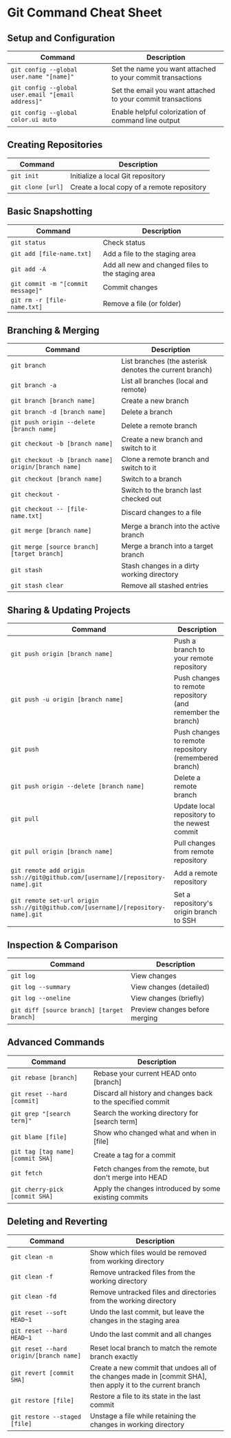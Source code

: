 # Git Command Cheat Sheet

## Setup and Configuration
| Command | Description |
|---------|-------------|
| `git config --global user.name "[name]"` | Set the name you want attached to your commit transactions |
| `git config --global user.email "[email address]"` | Set the email you want attached to your commit transactions |
| `git config --global color.ui auto` | Enable helpful colorization of command line output |

## Creating Repositories
| Command | Description |
|---------|-------------|
| `git init` | Initialize a local Git repository |
| `git clone [url]` | Create a local copy of a remote repository |

## Basic Snapshotting
| Command | Description |
|---------|-------------|
| `git status` | Check status |
| `git add [file-name.txt]` | Add a file to the staging area |
| `git add -A` | Add all new and changed files to the staging area |
| `git commit -m "[commit message]"` | Commit changes |
| `git rm -r [file-name.txt]` | Remove a file (or folder) |

## Branching & Merging
| Command | Description |
|---------|-------------|
| `git branch` | List branches (the asterisk denotes the current branch) |
| `git branch -a` | List all branches (local and remote) |
| `git branch [branch name]` | Create a new branch |
| `git branch -d [branch name]` | Delete a branch |
| `git push origin --delete [branch name]` | Delete a remote branch |
| `git checkout -b [branch name]` | Create a new branch and switch to it |
| `git checkout -b [branch name] origin/[branch name]` | Clone a remote branch and switch to it |
| `git checkout [branch name]` | Switch to a branch |
| `git checkout -` | Switch to the branch last checked out |
| `git checkout -- [file-name.txt]` | Discard changes to a file |
| `git merge [branch name]` | Merge a branch into the active branch |
| `git merge [source branch] [target branch]` | Merge a branch into a target branch |
| `git stash` | Stash changes in a dirty working directory |
| `git stash clear` | Remove all stashed entries |

## Sharing & Updating Projects
| Command | Description |
|---------|-------------|
| `git push origin [branch name]` | Push a branch to your remote repository |
| `git push -u origin [branch name]` | Push changes to remote repository (and remember the branch) |
| `git push` | Push changes to remote repository (remembered branch) |
| `git push origin --delete [branch name]` | Delete a remote branch |
| `git pull` | Update local repository to the newest commit |
| `git pull origin [branch name]` | Pull changes from remote repository |
| `git remote add origin ssh://git@github.com/[username]/[repository-name].git` | Add a remote repository |
| `git remote set-url origin ssh://git@github.com/[username]/[repository-name].git` | Set a repository's origin branch to SSH |

## Inspection & Comparison
| Command | Description |
|---------|-------------|
| `git log` | View changes |
| `git log --summary` | View changes (detailed) |
| `git log --oneline` | View changes (briefly) |
| `git diff [source branch] [target branch]` | Preview changes before merging |

## Advanced Commands
| Command | Description |
|---------|-------------|
| `git rebase [branch]` | Rebase your current HEAD onto [branch] |
| `git reset --hard [commit]` | Discard all history and changes back to the specified commit |
| `git grep "[search term]"` | Search the working directory for [search term] |
| `git blame [file]` | Show who changed what and when in [file] |
| `git tag [tag name] [commit SHA]` | Create a tag for a commit |
| `git fetch` | Fetch changes from the remote, but don't merge into HEAD |
| `git cherry-pick [commit SHA]` | Apply the changes introduced by some existing commits |

## Deleting and Reverting
| Command | Description |
|---------|-------------|
| `git clean -n` | Show which files would be removed from working directory |
| `git clean -f` | Remove untracked files from the working directory |
| `git clean -fd` | Remove untracked files and directories from the working directory |
| `git reset --soft HEAD~1` | Undo the last commit, but leave the changes in the staging area |
| `git reset --hard HEAD~1` | Undo the last commit and all changes |
| `git reset --hard origin/[branch name]` | Reset local branch to match the remote branch exactly |
| `git revert [commit SHA]` | Create a new commit that undoes all of the changes made in [commit SHA], then apply it to the current branch |
| `git restore [file]` | Restore a file to its state in the last commit |
| `git restore --staged [file]` | Unstage a file while retaining the changes in working directory |